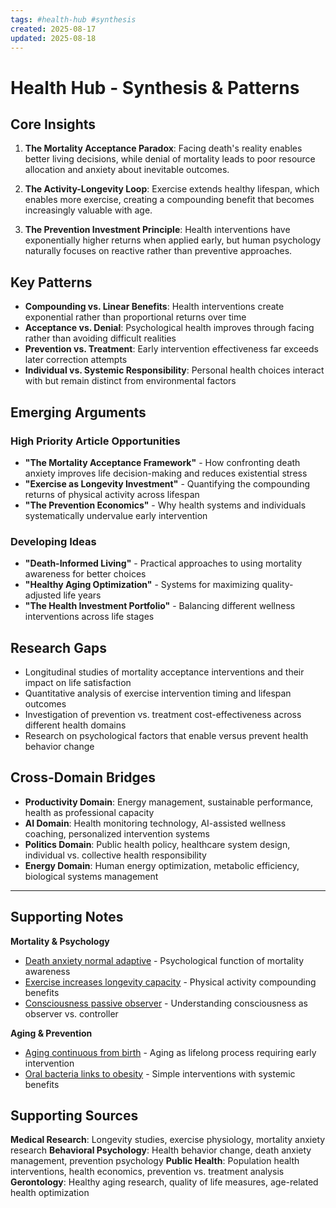 ```yaml
---
tags: #health-hub #synthesis
created: 2025-08-17
updated: 2025-08-18
---
```


# Health Hub - Synthesis & Patterns

## Core Insights

1. **The Mortality Acceptance Paradox**: Facing death's reality enables better living decisions, while denial of mortality leads to poor resource allocation and anxiety about inevitable outcomes.

2. **The Activity-Longevity Loop**: Exercise extends healthy lifespan, which enables more exercise, creating a compounding benefit that becomes increasingly valuable with age.

3. **The Prevention Investment Principle**: Health interventions have exponentially higher returns when applied early, but human psychology naturally focuses on reactive rather than preventive approaches.

## Key Patterns

- **Compounding vs. Linear Benefits**: Health interventions create exponential rather than proportional returns over time
- **Acceptance vs. Denial**: Psychological health improves through facing rather than avoiding difficult realities
- **Prevention vs. Treatment**: Early intervention effectiveness far exceeds later correction attempts
- **Individual vs. Systemic Responsibility**: Personal health choices interact with but remain distinct from environmental factors

## Emerging Arguments

### High Priority Article Opportunities

- **"The Mortality Acceptance Framework"** - How confronting death anxiety improves life decision-making and reduces existential stress
- **"Exercise as Longevity Investment"** - Quantifying the compounding returns of physical activity across lifespan
- **"The Prevention Economics"** - Why health systems and individuals systematically undervalue early intervention

### Developing Ideas

- **"Death-Informed Living"** - Practical approaches to using mortality awareness for better choices
- **"Healthy Aging Optimization"** - Systems for maximizing quality-adjusted life years
- **"The Health Investment Portfolio"** - Balancing different wellness interventions across life stages

## Research Gaps

- Longitudinal studies of mortality acceptance interventions and their impact on life satisfaction
- Quantitative analysis of exercise intervention timing and lifespan outcomes
- Investigation of prevention vs. treatment cost-effectiveness across different health domains
- Research on psychological factors that enable versus prevent health behavior change

## Cross-Domain Bridges

- **Productivity Domain**: Energy management, sustainable performance, health as professional capacity
- **AI Domain**: Health monitoring technology, AI-assisted wellness coaching, personalized intervention systems
- **Politics Domain**: Public health policy, healthcare system design, individual vs. collective health responsibility
- **Energy Domain**: Human energy optimization, metabolic efficiency, biological systems management

---

## Supporting Notes

**Mortality & Psychology**
- [Death anxiety normal adaptive](health-death-anxiety-adaptive.md) - Psychological function of mortality awareness
- [Exercise increases longevity capacity](health-exercise-longevity-capacity.md) - Physical activity compounding benefits
- [Consciousness passive observer](health-consciousness-passive-observer.md) - Understanding consciousness as observer vs. controller

**Aging & Prevention** 
- [Aging continuous from birth](health-aging-continuous-birth.md) - Aging as lifelong process requiring early intervention
- [Oral bacteria links to obesity](health-oral-bacteria-obesity-link.md) - Simple interventions with systemic benefits

## Supporting Sources

**Medical Research**: Longevity studies, exercise physiology, mortality anxiety research
**Behavioral Psychology**: Health behavior change, death anxiety management, prevention psychology
**Public Health**: Population health interventions, health economics, prevention vs. treatment analysis
**Gerontology**: Healthy aging research, quality of life measures, age-related health optimization